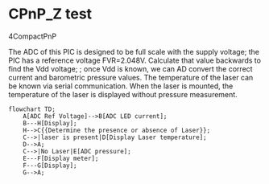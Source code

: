 # CPnP_Z test
4CompactPnP

The ADC of this PIC is designed to be full scale with the supply voltage; the PIC has a reference voltage FVR=2.048V. Calculate that value backwards to find the Vdd voltage; ; once Vdd is known, we can AD convert the correct current and barometric pressure values. The temperature of the laser can be known via serial communication. When the laser is mounted, the temperature of the laser is displayed without pressure measurement.
```mermaid
flowchart TD;
    A[ADC Ref Voltage]-->B[ADC LED current];
    B---H[Display];
    H-->C{{Determine the presence or absence of Laser}};
    C-->|laser is present|D[Display Laser temperature];
    D-->A;
    C-->|No Laser|E[ADC pressure];
    E---F[Display meter];
    F---G[Display];
    G-->A;
```
